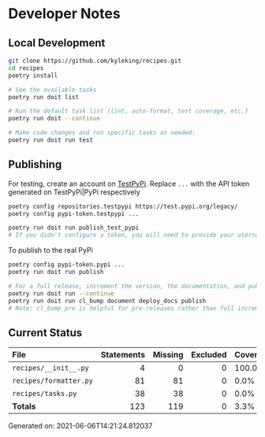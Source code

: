 # Developer Notes

## Local Development

```sh
git clone https://github.com/kyleking/recipes.git
cd recipes
poetry install

# See the available tasks
poetry run doit list

# Run the default task list (lint, auto-format, test coverage, etc.)
poetry run doit --continue

# Make code changes and run specific tasks as needed:
poetry run doit run test
```

## Publishing

For testing, create an account on [TestPyPi](https://test.pypi.org/legacy/). Replace `...` with the API token generated on TestPyPi|PyPi respectively

```sh
poetry config repositories.testpypi https://test.pypi.org/legacy/
poetry config pypi-token.testpypi ...

poetry run doit run publish_test_pypi
# If you didn't configure a token, you will need to provide your username and password to publish
```

To publish to the real PyPi

```sh
poetry config pypi-token.pypi ...
poetry run doit run publish

# For a full release, increment the version, the documentation, and publish
poetry run doit run --continue
poetry run doit run cl_bump document deploy_docs publish
# Note: cl_bump_pre is helpful for pre-releases rather than full increments
```

## Current Status

<!-- {cts} COVERAGE -->
| File                   |   Statements |   Missing |   Excluded | Coverage   |
|:-----------------------|-------------:|----------:|-----------:|:-----------|
| `recipes/__init__.py`  |            4 |         0 |          0 | 100.0%     |
| `recipes/formatter.py` |           81 |        81 |          0 | 0.0%       |
| `recipes/tasks.py`     |           38 |        38 |          0 | 0.0%       |
| **Totals**             |          123 |       119 |          0 | 3.3%       |

Generated on: 2021-06-06T14:21:24.812037
<!-- {cte} -->
